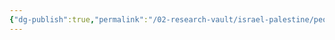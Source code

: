 ```yaml
---
{"dg-publish":true,"permalink":"/02-research-vault/israel-palestine/people/ahmad-shukeiri/","created":"2025-08-22T20:09:06.215-04:00","updated":"2025-08-22T20:59:46.557-04:00"}
---
```


